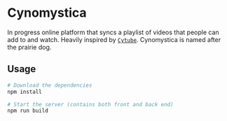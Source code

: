 # Cynomystica

In progress online platform that syncs a playlist of videos that people can add to and watch. Heavily inspired by [`Cytube`](https://github.com/calzoneman/sync).
Cynomystica is named after the prairie dog.

## Usage

```bash
# Download the dependencies
npm install

# Start the server (contains both front and back end)
npm run build
```
